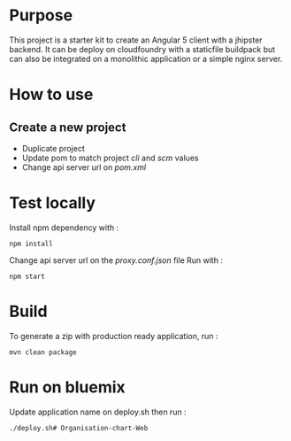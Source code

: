 # Purpose

This project is a starter kit to create an Angular 5 client with a jhipster backend. It can be deploy on cloudfoundry with a staticfile buildpack but can also be integrated on a monolithic application or a simple nginx server.

# How to use 

## Create a new project

* Duplicate project
* Update pom to match project *cli* and *scm* values
* Change api server url on *pom.xml*

# Test locally

Install npm dependency with :

    npm install
    
Change api server url on the *proxy.conf.json* file 
Run with :

    npm start
    
# Build

To generate a zip with production ready application, run :

    mvn clean package
    
# Run on bluemix

Update application name on deploy.sh then run :

    ./deploy.sh# Organisation-chart-Web
